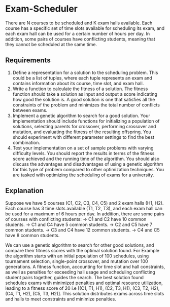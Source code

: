 # Exam-Scheduler

There are N courses to be scheduled and K exam halls available. Each course has a specific set of time slots available for scheduling its exam, and each exam hall can be used for a certain number of hours per day. In addition, some pairs of courses have conflicting students, meaning that they cannot be scheduled at the same time.


## Requirements

1. Define a representation for a solution to the scheduling problem. This could be a list of tuples, where each tuple represents an exam and contains information about its course, time slot, and exam hall.
2. Write a function to calculate the fitness of a solution. The fitness function should take a solution as input and output a score indicating how good the solution is. A good solution is one that satisfies all the constraints of the problem and minimizes the total number of conflicts between exams.
3. Implement a genetic algorithm to search for a good solution. Your implementation should include functions for initializing a population of solutions, selecting parents for crossover, performing crossover and mutation, and evaluating the fitness of the resulting offspring. You should experiment with different parameter settings to find the best combination.
4. Test your implementation on a set of sample problems with varying difficulty levels. You should report the results in terms of the fitness score achieved and the running time of the algorithm. You should also discuss the advantages and disadvantages of using a genetic algorithm for this type of problem compared to other optimization techniques. You are tasked with optimizing the scheduling of exams for a university.

## Explanation

Suppose we have 5 courses (C1, C2, C3, C4, C5) and 2 exam halls (H1, H2). Each course has 3 time slots available (T1, T2, T3), and each exam hall can be used for a maximum of 6 hours per day. In addition, there are some pairs of courses with conflicting students: 
-> C1 and C2 have 10 common students.
-> C1 and C4 have 5 common students.
-> C2 and C5 have 7 common students.
-> C3 and C4 have 12 common students.
-> C4 and C5 have 8 common students.

We can use a genetic algorithm to search for other good solutions, and compare their fitness
scores with the optimal solution found. For Example the algorithm starts with an initial population of 100 schedules, using tournament selection, single-point crossover, and mutation over 100 generations. A fitness function, accounting for time slot and hall constraints, as well as penalties for exceeding hall usage and scheduling conflicting student pairs together, guides the search. The best solution found schedules exams with minimized penalties and optimal resource utilization, leading to a fitness score of 20 i.e [(C1, T1, H1), (C2, T3, H1), (C3, T2, H2), (C4, T1, H2), (C5, T3, H2)]. This solution distributes exams across time slots and halls to meet constraints and minimize penalties.
